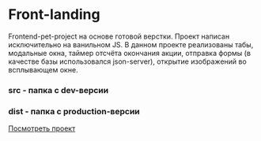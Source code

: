 # Front-landing
Frontend-pet-project на основе готовой верстки. Проект написан исключительно на ванильном JS.
В данном проекте реализованы табы, модальные окна, таймер отсчёта окончания акции, отправка формы (в качестве базы использовался json-server), открытие изображений во всплывающем окне. 
### src - папка c dev-версии
### dist - папка c production-версии

[Посмотреть проект](https://stongwill.github.io/Front-landing/dist/)
